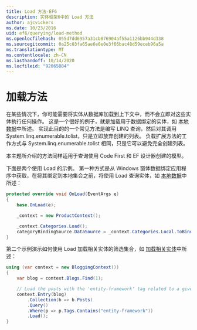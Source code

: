 ```yaml
---
title: Load 方法-EF6
description: 实体框架6中的 Load 方法
author: ajcvickers
ms.date: 10/23/2016
uid: ef6/querying/load-method
ms.openlocfilehash: 055d7dd6957a31cb876904af55a1126bb944d338
ms.sourcegitcommit: 0a25c03fa65ae6e0e0e3f66bac48d59eceb96a5a
ms.translationtype: MT
ms.contentlocale: zh-CN
ms.lasthandoff: 10/14/2020
ms.locfileid: "92065884"
---
```

# <a name="the-load-method"></a>加载方法
在某些情况下，你可能需要将实体从数据库加载到上下文中，而不会立即对这些实体执行任何操作。 这是一个很好的例子，就是加载用于数据绑定的实体，如 [本地数据](xref:ef6/querying/local-data)中所述。 实现此目的的一个常见方法是编写 LINQ 查询，然后对其调用 System.linq.enumerable.tolist，只是立即放弃创建的列表。 负载扩展方法的工作方式与 System.linq.enumerable.tolist 相同，只是它可以避免完全创建列表。  

本主题所介绍的方法同样适用于查询使用 Code First 和 EF 设计器创建的模型。  

下面是两个使用 Load 的示例。 第一种方式是从 Windows 窗体数据绑定应用程序中获取，在将其绑定到本地集合之前，将使用 Load 查询实体，如 [本地数据](xref:ef6/querying/local-data)中所述：  

``` csharp
protected override void OnLoad(EventArgs e)
{
    base.OnLoad(e);

    _context = new ProductContext();

    _context.Categories.Load();
    categoryBindingSource.DataSource = _context.Categories.Local.ToBindingList();
}
```  

第二个示例演示如何使用 Load 加载相关实体的筛选集合，如 [加载相关实体](xref:ef6/querying/related-data)中所述：  

``` csharp
using (var context = new BloggingContext())
{
    var blog = context.Blogs.Find(1);

    // Load the posts with the 'entity-framework' tag related to a given blog
    context.Entry(blog)
        .Collection(b => b.Posts)
        .Query()
        .Where(p => p.Tags.Contains("entity-framework"))
        .Load();
}
```  
